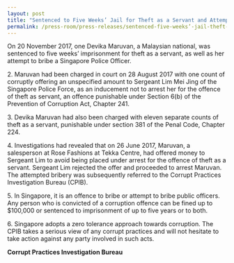 ```yaml
---
layout: post
title: "Sentenced to Five Weeks’ Jail for Theft as a Servant and Attempted Bribery of a Police Officer"
permalink: /press-room/press-releases/sentenced-five-weeks’-jail-theft-servant-and-attempted-bribery-police/
---
```

On 20 November 2017, one Devika Maruvan, a Malaysian national, was sentenced to five weeks’ imprisonment for theft as a servant, as well as her attempt to bribe a Singapore Police Officer.

2\.        Maruvan had been charged in court on 28 August 2017 with one count of corruptly offering an unspecified amount to Sergeant Lim Mei Jing of the Singapore Police Force, as an inducement not to arrest her for the offence of theft as servant, an offence punishable under Section 6(b) of the Prevention of Corruption Act, Chapter 241.

3\.        Devika Maruvan had also been charged with eleven separate counts of theft as a servant, punishable under section 381 of the Penal Code, Chapter 224.

4\.        Investigations had revealed that on 26 June 2017, Maruvan, a salesperson at Rose Fashions at Tekka Centre, had offered money to Sergeant Lim to avoid being placed under arrest for the offence of theft as a servant. Sergeant Lim rejected the offer and proceeded to arrest Maruvan. The attempted bribery was subsequently referred to the Corrupt Practices Investigation Bureau (CPIB).

5\.        In Singapore, it is an offence to bribe or attempt to bribe public officers. Any person who is convicted of a corruption offence can be fined up to $100,000 or sentenced to imprisonment of up to five years or to both.

6\.        Singapore adopts a zero tolerance approach towards corruption. The CPIB takes a serious view of any corrupt practices and will not hesitate to take action against any party involved in such acts.

**Corrupt Practices Investigation Bureau**
